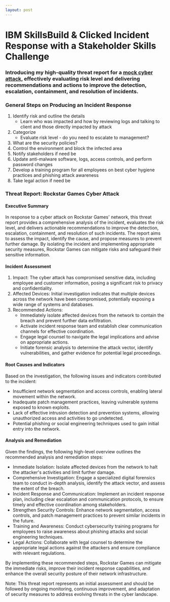 ```yaml
---
layout: post
---
```


# IBM SkillsBuild & Clicked Incident Response with a Stakeholder Skills Challenge
### Introducing my high-quality threat report for a [mock cyber attack,](https://skillsbuild.clicked.com/experiences/incident-response-with-stakeholders-shadow-session-february-15/) effectively evaluating risk level and delivering recommendations and actions to improve the detection, escalation, containment, and resolution of incidents.

### General Steps on Producing an Incident Response
1. Identify risk and outline the details
    - Learn who was impacted and how by reviewing logs and talking to client and those directly impacted by attack
2. Categorize 
    - Evaluate risk level - do you need to escalate to management?
3. What are the security policies? 
4. Control the environment and block the infected area
5. Notify stakeholders if need be
6. Update anti-malware software, logs, access controls, and perform password changes
7. Develop a training program for all employees on best cyber hygiene practices and phishing attack awareness
8. Take legal action if need be

### Threat Report: Rockstar Games Cyber Attack
#### Executive Summary
In response to a cyber attack on Rockstar Games' network, this threat report provides a comprehensive analysis of the incident, evaluates the risk level, and delivers actionable recommendations to improve the detection, escalation, containment, and resolution of such incidents. The report aims to assess the impact, identify the cause, and propose measures to prevent further damage. By isolating the incident and implementing appropriate security measures, Rockstar Games can mitigate risks and safeguard their sensitive information.

#### Incident Assessment
1. Impact: The cyber attack has compromised sensitive data, including employee and customer information, posing a significant risk to privacy and confidentiality.
2. Affected Devices: Initial investigation indicates that multiple devices across the network have been compromised, potentially exposing a wide range of systems and databases.
3. Recommended Actions:
   - Immediately isolate affected devices from the network to contain the breach and prevent further data exfiltration.
   - Activate incident response team and establish clear communication channels for effective coordination.
   - Engage legal counsel to navigate the legal implications and advise on appropriate actions.
   - Initiate forensic analysis to determine the attack vector, identify vulnerabilities, and gather evidence for potential legal proceedings.

#### Root Causes and Indicators
Based on the investigation, the following issues and indicators contributed to the incident:

- Insufficient network segmentation and access controls, enabling lateral movement within the network.
- Inadequate patch management practices, leaving vulnerable systems exposed to known exploits.
- Lack of effective intrusion detection and prevention systems, allowing unauthorized access and activities to go undetected.
- Potential phishing or social engineering techniques used to gain initial entry into the network.

#### Analysis and Remediation
Given the findings, the following high-level overview outlines the recommended analysis and remediation steps:

- Immediate Isolation: Isolate affected devices from the network to halt the attacker's activities and limit further damage.
- Comprehensive Investigation: Engage a specialized digital forensics team to conduct in-depth analysis, identify the attack vector, and assess the extent of the breach.
- Incident Response and Communication: Implement an incident response plan, including clear escalation and communication protocols, to ensure timely and effective coordination among stakeholders.
- Strengthen Security Controls: Enhance network segmentation, access controls, and patch management practices to prevent similar incidents in the future.
- Training and Awareness: Conduct cybersecurity training programs for employees to raise awareness about phishing attacks and social engineering techniques.
- Legal Actions: Collaborate with legal counsel to determine the appropriate legal actions against the attackers and ensure compliance with relevant regulations.

By implementing these recommended steps, Rockstar Games can mitigate the immediate risks, improve their incident response capabilities, and enhance the overall security posture of their network infrastructure.

Note: This threat report represents an initial assessment and should be followed by ongoing monitoring, continuous improvement, and adaptation of security measures to address evolving threats in the cyber landscape.
